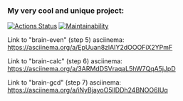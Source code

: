 ### My very cool and unique project:

[![Actions Status](https://github.com/YuraOneAndOnly/qa-auto-engineer-javascript-project-44/actions/workflows/hexlet-check.yml/badge.svg)](https://github.com/YuraOneAndOnly/qa-auto-engineer-javascript-project-44/actions)
[![Maintainability](https://api.codeclimate.com/v1/badges/7ab1e03c4f515f36e839/maintainability)](https://codeclimate.com/github/YuraOneAndOnly/qa-auto-engineer-javascript-project-44/maintainability)

Link to "brain-even" (step 5) asciinema: https://asciinema.org/a/EpUuan8zlAIY2dOOOFiX2YPmF

Link to "brain-calc" (step 6) asciinema: https://asciinema.org/a/3ARMdDSVraqaL5hW7QqA5jJpD

Link to "brain-gcd" (step 7) asciinema: https://asciinema.org/a/iNyBjayoO5llDDh24BNOO6IUq
